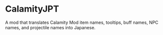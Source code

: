 # CalamityJPT
A mod that translates Calamity Mod item names, tooltips, buff names, NPC names, and projectile names into Japanese.
